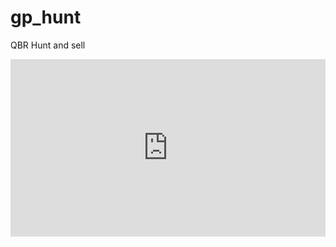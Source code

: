 # gp_hunt
QBR Hunt and sell

<div style="width:100%;height:0px;position:relative;padding-bottom:56.250%;"><iframe src="https://streamable.com/e/rad23j" frameborder="0" width="100%" height="100%" allowfullscreen style="width:100%;height:100%;position:absolute;left:0px;top:0px;overflow:hidden;"></iframe></div>

